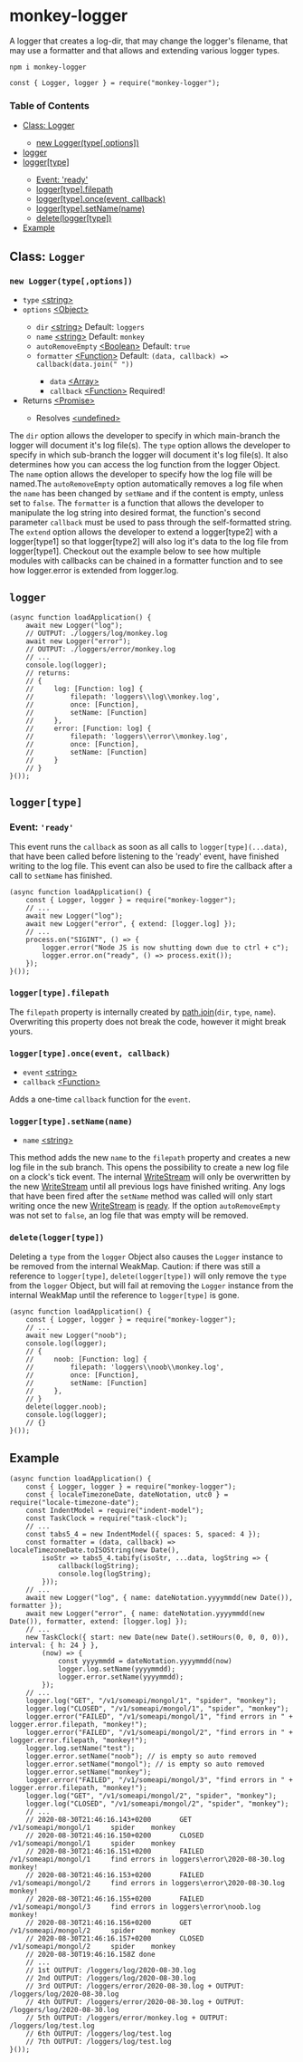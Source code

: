 # monkey-logger
A logger that creates a log-dir, that may change the logger's filename, that may use a formatter and that allows and extending various logger types.
<pre><code>npm i monkey-logger

const { Logger, logger } = require("monkey-logger");</code></pre>
<h3>Table of Contents</h3>
<ul>
	<li><a href="https://www.npmjs.com/package/monkey-logger#class-logger">Class: Logger</a></li>
	<ul>
		<li><a href="https://www.npmjs.com/package/monkey-logger#new-loggertypeoptions">new Logger(type[,options])</a></li>
	</ul>
	<li><a href="https://www.npmjs.com/package/monkey-logger#logger">logger</a></li>
	<li><a href="https://www.npmjs.com/package/monkey-logger#loggertype">logger[type]</a></li>
	<ul>
		<li><a href="https://www.npmjs.com/package/monkey-logger#event-ready">Event: 'ready'</a></li>
		<li><a href="https://www.npmjs.com/package/monkey-logger#loggertypefilepath">logger[type].filepath</a></li>
		<li><a href="https://www.npmjs.com/package/monkey-logger#loggertypeonceevent-callback">logger[type].once(event, callback)</a></li>
		<li><a href="https://www.npmjs.com/package/monkey-logger#loggertypesetnamename">logger[type].setName(name)</a></li>
		<li><a href="https://www.npmjs.com/package/monkey-logger#deleteloggertype">delete(logger[type])</a></li>
	</ul>
	<li><a href="https://www.npmjs.com/package/monkey-logger#example">Example</a></li>
</ul>
<h2>Class: <code>Logger</code></h2>
<h3><code>new Logger(type[,options])</code></h3>
<ul>
	<li><code>type</code> <a href="https://developer.mozilla.org/en-US/docs/Web/JavaScript/Data_structures#String_type">&lt;string&gt;</a></li>
	<li><code>options</code> <a href="https://developer.mozilla.org/en-US/docs/Web/JavaScript/Reference/Global_Objects/Object">&lt;Object&gt;</a></li>
	<ul>
		<li><code>dir</code> <a href="https://developer.mozilla.org/en-US/docs/Web/JavaScript/Data_structures#String_type">&lt;string&gt;</a> Default: <code>loggers</code></li>
		<li><code>name</code> <a href="https://developer.mozilla.org/en-US/docs/Web/JavaScript/Data_structures#String_type">&lt;string&gt;</a> Default: <code>monkey</code></li>
		<li><code>autoRemoveEmpty</code> <a href="https://developer.mozilla.org/en-US/docs/Web/JavaScript/Data_structures#Boolean_type">&lt;Boolean&gt;</a> Default: <code>true</code></li>
		<li><code>formatter</code> <a href="https://developer.mozilla.org/en-US/docs/Web/JavaScript/Reference/Global_Objects/Function">&lt;Function&gt;</a> Default: <code>(data, callback) => callback(data.join(" "))</code></li>
		<ul>
			<li><code>data</code> <a href="https://developer.mozilla.org/en-US/docs/Web/JavaScript/Reference/Global_Objects/Array">&lt;Array&gt;</a></li>
			<li><code>callback</code> <a href="https://developer.mozilla.org/en-US/docs/Web/JavaScript/Reference/Global_Objects/Function">&lt;Function&gt;</a> Required!</li>
		</ul>
	</ul>
	<li>Returns <a href="https://developer.mozilla.org/en-US/docs/Web/JavaScript/Reference/Global_Objects/Promise">&lt;Promise&gt;</a></li>
	<ul>
		<li>Resolves <a href="https://developer.mozilla.org/en-US/docs/Web/JavaScript/Data_structures#Undefined_type">&lt;undefined&gt;</a></li>
	</ul>
</ul>
The <code>dir</code> option allows the developer to specify in which main-branch the logger will document it's log file(s). The <code>type</code> option  allows the developer to specify in which sub-branch the logger will document it's log file(s). It also determines how you can access the log function from the logger Object. The <code>name</code> option allows the developer to specify  how the log file will be named.The <code>autoRemoveEmpty</code> option automatically removes a log file when the <code>name</code> has been changed by <code>setName</code> and if the content is empty, unless set to <code>false</code>. The <code>formatter</code> is a function that allows the developer to manipulate the log string into desired format, the function's second parameter <code>callback</code> must be used to pass through the self-formatted string. The <code>extend</code> option allows the developer to extend a logger[type2] with a logger[type1] so that logger[type2] will also log it's data to the log file from logger[type1]. Checkout out the example below to see how multiple modules with callbacks can be chained in a formatter function and to see how logger.error is extended from logger.log. 
<h2><code>logger</code></h2>
<pre><code>(async function loadApplication() {
    await new Logger("log");
    // OUTPUT: ./loggers/log/monkey.log
    await new Logger("error");
    // OUTPUT: ./loggers/error/monkey.log
    // ...
    console.log(logger);
    // returns:
    // {
    //     log: [Function: log] {
    //         filepath: 'loggers\\log\\monkey.log',
    //         once: [Function],
    //         setName: [Function]
    //     },
    //     error: [Function: log] {
    //         filepath: 'loggers\\error\\monkey.log',
    //         once: [Function],
    //         setName: [Function]
    //     }
    // }
}());</code></pre>
<h2><code>logger[type]</code></h2>
<h3>Event: <code>'ready'</code></h3>
This event runs the <code>callback</code> as soon as all calls to <code>logger[type](...data)</code>, that have been called before listening to the 'ready' event, have finished writing to the log file. This event can also be used to fire the callback after a call to <code>setName</code> has finished.
<pre><code>(async function loadApplication() {
    const { Logger, logger } = require("monkey-logger");
    // ...
    await new Logger("log");
    await new Logger("error", { extend: [logger.log] });
    // ...
    process.on("SIGINT", () => {
        logger.error("Node JS is now shutting down due to ctrl + c");
        logger.error.on("ready", () => process.exit());
    });
}());</code></pre>
<h3><code>logger[type].filepath</code></h3>
The <code>filepath</code> property is internally created by <a href="https://nodejs.org/dist/latest-v12.x/docs/api/path.html#path_path_join_paths">path.join</a>(<code>dir</code>, <code>type</code>, <code>name</code>). Overwriting this property does not break the code, however it might break yours.
<h3><code>logger[type].once(event, callback)</code></h3>
<ul>
    <li><code>event</code> <a href="https://developer.mozilla.org/en-US/docs/Web/JavaScript/Data_structures#String_type">&lt;string&gt;</a></li>
    <li><code>callback</code> <a href="https://developer.mozilla.org/en-US/docs/Web/JavaScript/Reference/Global_Objects/Function">&lt;Function&gt;</a></li>
</ul>
Adds a one-time <code>callback</code> function for the <code>event</code>.
<h3><code>logger[type].setName(name)</code></h3>
<ul>
    <li><code>name</code> <a href="https://developer.mozilla.org/en-US/docs/Web/JavaScript/Data_structures#String_type">&lt;string&gt;</a></li>
</ul>
 This method adds the new <code>name</code> to the <code>filepath</code> property and creates a new log file in the sub branch. This opens the possibility to create a new log file on a clock's tick event. The internal <a href="https://nodejs.org/dist/latest-v12.x/docs/api/fs.html#fs_class_fs_writestream">WriteStream</a> will only be overwritten by the new <a href="https://nodejs.org/dist/latest-v12.x/docs/api/fs.html#fs_class_fs_writestream">WriteStream</a> until all previous logs have finished writing. Any logs that have been fired after the <code>setName</code> method was called will only start writing once the new <a href="https://nodejs.org/dist/latest-v12.x/docs/api/fs.html#fs_class_fs_writestream">WriteStream</a> is <a href="https://nodejs.org/dist/latest-v12.x/docs/api/fs.html#fs_event_ready_1">ready</a>. If the option <code>autoRemoveEmpty</code> was not set to <code>false</code>, an log file that was empty will be removed.
<h3><code>delete(logger[type])</code></h3>
Deleting a <code>type</code> from the <code>logger</code> Object also causes the <code>Logger</code> instance to be removed from the internal WeakMap. Caution: if there was still a reference to <code>logger[type]</code>, <code>delete(logger[type])</code> will only remove the <code>type</code> from the <code>logger</code> Object, but will fail at removing the <code>Logger</code> instance from the internal WeakMap until the reference to <code>logger[type]</code> is gone.
<pre><code>(async function loadApplication() {
    const { Logger, logger } = require("monkey-logger");
    // ...
    await new Logger("noob");
    console.log(logger);
    // {
    //     noob: [Function: log] {
    //         filepath: 'loggers\\noob\\monkey.log',
    //         once: [Function],
    //         setName: [Function]
    //     },
    // }
    delete(logger.noob);
    console.log(logger);
    // {}
}());</code></pre>
<h2>Example</h2>
<pre><code>(async function loadApplication() {
    const { Logger, logger } = require("monkey-logger");
    const { localeTimezoneDate, dateNotation, utc0 } = require("locale-timezone-date");
    const IndentModel = require("indent-model");
    const TaskClock = require("task-clock");
    // ...
    const tabs5_4 = new IndentModel({ spaces: 5, spaced: 4 });
    const formatter = (data, callback) => localeTimezoneDate.toISOString(new Date(),
        isoStr => tabs5_4.tabify(isoStr, ...data, logString => {
            callback(logString);
            console.log(logString);
        }));
    // ...
    await new Logger("log", { name: dateNotation.yyyymmdd(new Date()), formatter });
    await new Logger("error", { name: dateNotation.yyyymmdd(new Date()), formatter, extend: [logger.log] });
    // ...
    new TaskClock({ start: new Date(new Date().setHours(0, 0, 0, 0)), interval: { h: 24 } },
        (now) => {
            const yyyymmdd = dateNotation.yyyymmdd(now)
            logger.log.setName(yyyymmdd);
            logger.error.setName(yyyymmdd);
        });
    // ...
    logger.log("GET", "/v1/someapi/mongol/1", "spider", "monkey");
    logger.log("CLOSED", "/v1/someapi/mongol/1", "spider", "monkey");
    logger.error("FAILED", "/v1/someapi/mongol/1", "find errors in " + logger.error.filepath, "monkey!");
    logger.error("FAILED", "/v1/someapi/mongol/2", "find errors in " + logger.error.filepath, "monkey!");
    logger.log.setName("test");
    logger.error.setName("noob"); // is empty so auto removed
    logger.error.setName("mongol"); // is empty so auto removed
    logger.error.setName("monkey");
    logger.error("FAILED", "/v1/someapi/mongol/3", "find errors in " + logger.error.filepath, "monkey!");
    logger.log("GET", "/v1/someapi/mongol/2", "spider", "monkey");
    logger.log("CLOSED", "/v1/someapi/mongol/2", "spider", "monkey");
    // ...
    // 2020-08-30T21:46:16.143+0200       GET       /v1/someapi/mongol/1     spider    monkey
    // 2020-08-30T21:46:16.150+0200       CLOSED    /v1/someapi/mongol/1     spider    monkey
    // 2020-08-30T21:46:16.151+0200       FAILED    /v1/someapi/mongol/1     find errors in loggers\error\2020-08-30.log       monkey!
    // 2020-08-30T21:46:16.153+0200       FAILED    /v1/someapi/mongol/2     find errors in loggers\error\2020-08-30.log       monkey!
    // 2020-08-30T21:46:16.155+0200       FAILED    /v1/someapi/mongol/3     find errors in loggers\error\noob.log        monkey!
    // 2020-08-30T21:46:16.156+0200       GET       /v1/someapi/mongol/2     spider    monkey
    // 2020-08-30T21:46:16.157+0200       CLOSED    /v1/someapi/mongol/2     spider    monkey
    // 2020-08-30T19:46:16.158Z done
    // ...
    // 1st OUTPUT: /loggers/log/2020-08-30.log
    // 2nd OUTPUT: /loggers/log/2020-08-30.log
    // 3rd OUTPUT: /loggers/error/2020-08-30.log + OUTPUT: /loggers/log/2020-08-30.log
    // 4th OUTPUT: /loggers/error/2020-08-30.log + OUTPUT: /loggers/log/2020-08-30.log
    // 5th OUTPUT: /loggers/error/monkey.log + OUTPUT: /loggers/log/test.log
    // 6th OUTPUT: /loggers/log/test.log
    // 7th OUTPUT: /loggers/log/test.log
}());</code></pre>